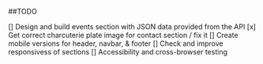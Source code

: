 ##TODO

[] Design and build events section with JSON data provided from the API
[x] Get correct charcuterie plate image for contact section / fix it
[] Create mobile versions for header, navbar, & footer
[] Check and improve responsivess of sections
[] Accessibility and cross-browser testing
